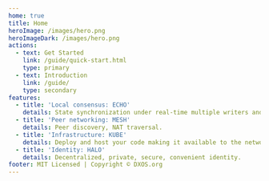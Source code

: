 ```yaml
---
home: true
title: Home
heroImage: /images/hero.png
heroImageDark: /images/hero.png
actions:
  - text: Get Started
    link: /guide/quick-start.html
    type: primary
  - text: Introduction
    link: /guide/
    type: secondary
features:
  - title: 'Local consensus: ECHO'
    details: State synchronization under real-time multiple writers and latent offline writers between a group of peers.
  - title: 'Peer networking: MESH'
    details: Peer discovery, NAT traversal.
  - title: 'Infrastructure: KUBE'
    details: Deploy and host your code making it available to the network.
  - title: 'Identity: HALO'
    details: Decentralized, private, secure, convenient identity.
footer: MIT Licensed | Copyright © DXOS.org
---
```

